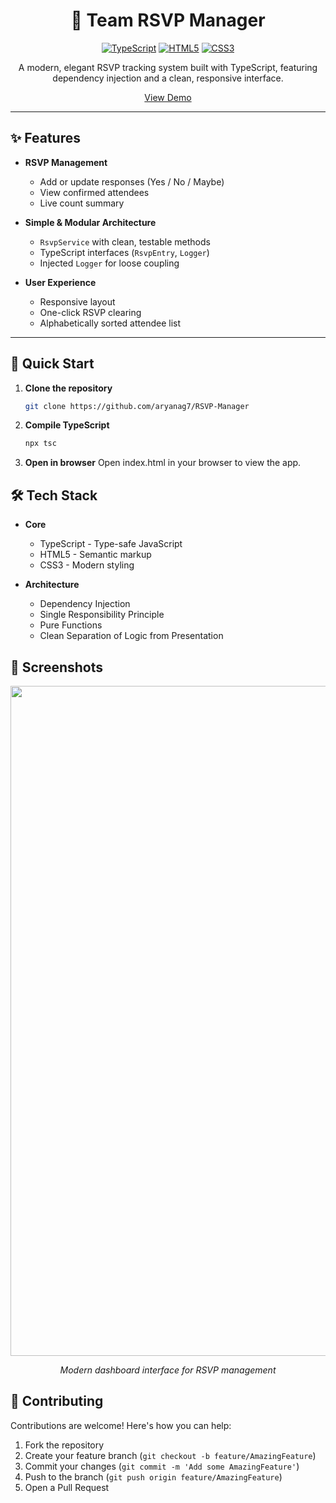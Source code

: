 <div align="center">
  
# 🎉 Team RSVP Manager

[![TypeScript](https://img.shields.io/badge/TypeScript-007ACC?style=for-the-badge&logo=typescript&logoColor=white)](https://www.typescriptlang.org/)
[![HTML5](https://img.shields.io/badge/HTML5-E34F26?style=for-the-badge&logo=html5&logoColor=white)](https://developer.mozilla.org/en-US/docs/Web/HTML)
[![CSS3](https://img.shields.io/badge/CSS3-1572B6?style=for-the-badge&logo=css3&logoColor=white)](https://developer.mozilla.org/en-US/docs/Web/CSS)

A modern, elegant RSVP tracking system built with TypeScript, featuring dependency injection and a clean, responsive interface.

[View Demo](https://aryanag7.github.io/RSVP-Manager/) 

</div>

---

## ✨ Features

- **RSVP Management**
  - Add or update responses (Yes / No / Maybe)
  - View confirmed attendees
  - Live count summary

- **Simple & Modular Architecture**
  - `RsvpService` with clean, testable methods
  - TypeScript interfaces (`RsvpEntry`, `Logger`)
  - Injected `Logger` for loose coupling

- **User Experience**
  - Responsive layout
  - One-click RSVP clearing
  - Alphabetically sorted attendee list

---

## 🚀 Quick Start

1. **Clone the repository**
   ```bash
   git clone https://github.com/aryanag7/RSVP-Manager
   ```

2. **Compile TypeScript**
   ```bash
   npx tsc
   ```

3. **Open in browser**
  Open index.html in your browser to view the app.


## 🛠️ Tech Stack

- **Core**
  - TypeScript - Type-safe JavaScript
  - HTML5 - Semantic markup
  - CSS3 - Modern styling

- **Architecture**
  - Dependency Injection
  - Single Responsibility Principle
  - Pure Functions
  - Clean Separation of Logic from Presentation

## 📱 Screenshots

<div align="center">
  <img width="1072" alt="image" src="https://github.com/user-attachments/assets/41443fe3-6242-4482-a7b0-9f50e960019c" />
  <p><em>Modern dashboard interface for RSVP management</em></p>
</div>

## 🤝 Contributing

Contributions are welcome! Here's how you can help:

1. Fork the repository
2. Create your feature branch (`git checkout -b feature/AmazingFeature`)
3. Commit your changes (`git commit -m 'Add some AmazingFeature'`)
4. Push to the branch (`git push origin feature/AmazingFeature`)
5. Open a Pull Request
